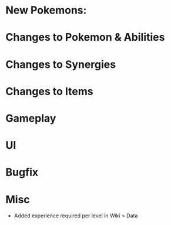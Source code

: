# New Pokemons:

# Changes to Pokemon & Abilities

# Changes to Synergies

# Changes to Items

# Gameplay

# UI

# Bugfix

# Misc

- Added experience required per level in Wiki > Data

